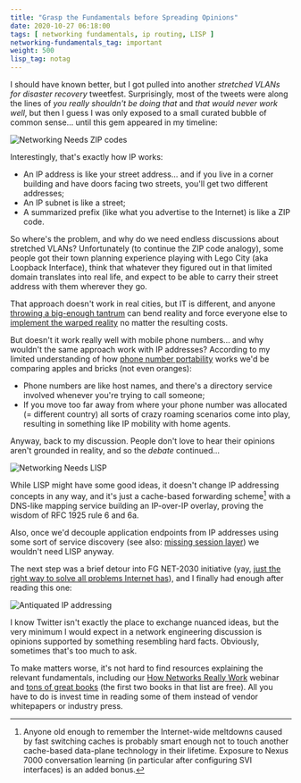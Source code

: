 ```yaml
---
title: "Grasp the Fundamentals before Spreading Opinions"
date: 2020-10-27 06:18:00
tags: [ networking fundamentals, ip routing, LISP ]
networking-fundamentals_tag: important
weight: 500
lisp_tag: notag
---
```

I should have known better, but I got pulled into another _stretched VLANs for disaster recovery_ tweetfest. Surprisingly, most of the tweets were along the lines of _you really shouldn't be doing that_ and _that would never work well_, but then I guess I was only exposed to a small curated bubble of common sense... until this gem appeared in my timeline:

![Networking Needs ZIP codes](/2020/10/Twitter-ZIP-Code.png)

Interestingly, that's exactly how IP works:
<!--more-->
* An IP address is like your street address... and if you live in a corner building and have doors facing two streets, you'll get two different addresses;
* An IP subnet is like a street;
* A summarized prefix (like what you advertise to the Internet) is like a ZIP code.

So where's the problem, and why do we need endless discussions about stretched VLANs? Unfortunately (to continue the ZIP code analogy), some people got their town planning experience playing with Lego City (aka Loopback Interface), think that whatever they figured out in that limited domain translates into real life, and expect to be able to carry their street address with them wherever they go.

That approach doesn't work in real cities, but IT is different, and anyone [throwing a big-enough tantrum](/2013/04/this-is-what-makes-networking-so-complex/) can bend reality and force everyone else to [implement the warped reality](/2013/01/long-distance-vmotion-stretched-ha/) no matter the resulting costs.

But doesn't it work really well with mobile phone numbers... and why wouldn't the same approach work with IP addresses? According to my limited understanding of how [phone number portability](https://en.wikipedia.org/wiki/Local_number_portability) works we'd be comparing apples and bricks (not even oranges):

* Phone numbers are like host names, and there's a directory service involved whenever you're trying to call someone;
* If you move too far away from where your phone number was allocated (= different country) all sorts of crazy roaming scenarios come into play, resulting in something like IP mobility with home agents.

Anyway, back to my discussion. People don't love to hear their opinions aren't grounded in reality, and so the _debate_ continued...

![Networking Needs LISP](/2020/10/Twitter-LISP.png)

While LISP might have some good ideas, it doesn't change IP addressing concepts in any way, and it's just a cache-based forwarding scheme[^1] with a DNS-like mapping service building an IP-over-IP overlay, proving the wisdom of RFC 1925 rule 6 and 6a. 

Also, once we'd decouple application endpoints from IP addresses using some sort of service discovery (see also: [missing session layer](/2009/08/what-went-wrong-tcpip-lacks-session/)) we wouldn't need LISP anyway.

The next step was a brief detour into FG NET-2030 initiative (yay, [just the right way to solve all problems Internet has](https://labs.apnic.net/?p=1318)), and I finally had enough after reading this one:

![Antiquated IP addressing](/2020/10/Twitter-Antiquated.png)

I know Twitter isn't exactly the place to exchange nuanced ideas, but the very minimum I would expect in a network engineering discussion is opinions supported by something resembling hard facts. Obviously, sometimes that's too much to ask.

To make matters worse, it's not hard to find resources explaining the relevant fundamentals, including our [How Networks Really Work](https://www.ipspace.net/How_Networks_Really_Work) webinar and [tons of great books](https://my.ipspace.net/bin/list?id=Net101#TEXTBOOK) (the first two books in that list are free). All you have to do is invest time in reading some of them instead of vendor whitepapers or industry press.

[^1]: Anyone old enough to remember the Internet-wide meltdowns caused by fast switching caches is probably smart enough not to touch another cache-based data-plane technology in their lifetime. Exposure to Nexus 7000 conversation learning (in particular after configuring SVI interfaces) is an added bonus.